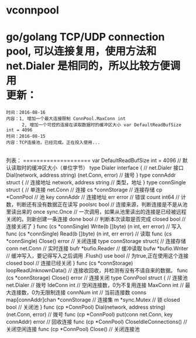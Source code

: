 # vconnpool
go/golang TCP/UDP connection pool, 可以连接复用，使用方法和 net.Dialer 是相同的，所以比较方便调用
<br/>
更新：
====================
    时间：2016-08-16
    内容：1, 增加一个最大连接限制 ConnPool.MaxConn int
          2, 增加一个可控的连接在读取数据时的缓冲区大小 var DefaultReadBufSize int = 4096
    时间：2016-08-15
    内容：TCP连接池，已经完成。正在投入使用...
<br/>
列表：
====================
    var DefaultReadBufSize int = 4096                                       		// 默认读取时的缓冲区大小（单位字节）
    type Dialer interface {                                                 // net.Dialer 接口
        Dial(network, address string) (net.Conn, error)                             // 拨号
    }
    type connAddr struct {                                                  // 连接地址
        network, address string                                                     // 类型，地址
    }
    type connSingle struct {                                                // 单连接
        net.Conn                                                                    // 连接
        cs          *connStorage                                                    // 连接存储
        cp          *ConnPool                                                       // 池
        key         connAddr                                                        // 连接地址
        err         error                                                           // 错误
        count       int64                                                           // 计数，判断还有没有数据正在读写
        poolsrc     bool                                                            // 连接来源，判断连接是不是从池里读出来的
        once        sync.Once                                                       // 一次调用，如果从池里读出的连接是已经被远程关闭的。则新创建一条连接
        done        bool                                                            // 判断本次读取是否完成
        closed      bool                                                            // 连接关闭了
    }
        func (cs *connSingle) Write(b []byte) (n int, err error)                    // 写入
        func (cs *connSingle) Read(b []byte) (n int, err error)                     // 读取
        func (cs *connSingle) Close() error                                         // 关闭连接
    type connStorage struct{                                                // 连接存储
        conn    net.Conn                                                            // 实时连接
        bufr    *bufio.Reader                                                       // 缓冲读取
        bufw    *bufio.Writer                                                       // 缓冲写入，要记得写入之后调用 .Flush()
        use     bool                                                                // 为true,正在使用这个连接
        closed  bool                                                                // 连接已经关闭
    }
        func (cs *connStorage) loopReadUnknownData()                                // 连接收回收，并检测有没有不请自来的数据。
        func (cs *connStorage) Close() error                                        // 连接关闭
    type ConnPool struct {                                                  // 连接池
        net.Dialer                                                                  // 拨号
        IdeConn     int                                                             // 空闲连接数，0为不复用连接
        MaxConn     int                                                             // 最大连接数，0为无限制连接
        connNum     int                                                             // 当前连接数
        conns       map[connAddr]chan *connStorage                                  // 连接集
        m           *sync.Mutex                                                     // 锁
        closed      bool                                                            // 关闭池
    }
        func (cp *ConnPool) Dial(network, address string) (net.Conn, error)         // 拨号
        func (cp *ConnPool) put(conn net.Conn, key connAddr) error                  // 回收连接
        func (cp *ConnPool) CloseIdleConnections()                                  // 关闭空闲连接
        func (cp *ConnPool) Close()                                                 // 关闭连接池

